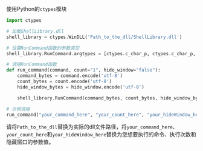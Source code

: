 使用Python的`ctypes`模块

```python
import ctypes

# 加载ShellLibrary.dll
shell_library = ctypes.WinDLL('Path_to_the_dll/ShellLibrary.dll')

# 设置RunCommand函数的参数类型
shell_library.RunCommand.argtypes = [ctypes.c_char_p, ctypes.c_char_p, ctypes.c_char_p]

# 调用RunCommand函数
def run_command(command, count="1", hide_window="false"):
    command_bytes = command.encode('utf-8')
    count_bytes = count.encode('utf-8')
    hide_window_bytes = hide_window.encode('utf-8')

    shell_library.RunCommand(command_bytes, count_bytes, hide_window_bytes)

# 示例调用
run_command("your_command_here", "your_count_here", "your_hideWindow_here")
```

请将`Path_to_the_dll`替换为实际的dll文件路径，将`your_command_here`、`your_count_here`和`your_hideWindow_here`替换为您想要执行的命令、执行次数和隐藏窗口的参数值。